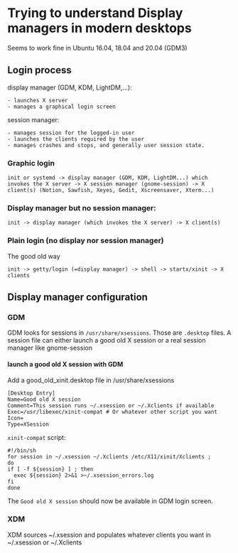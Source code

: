# Trying to understand Display managers in modern desktops
Seems to work fine in Ubuntu 16.04, 18.04 and 20.04 (GDM3)

## Login process

display manager (GDM, KDM, LightDM,...):

    - launches X server
    - manages a graphical login screen

session manager:

    - manages session for the logged-in user
    - launches the clients required by the user
    - manages crashes and stops, and generally user session state.

### Graphic login
```
init or systemd -> display manager (GDM, KDM, LightDM...) which invokes the X server -> X session manager (gnome-session) -> X client(s) (Notion, Sawfish, Xeyes, Gedit, Xscreensaver, Xterm...)
```

### Display manager but no session manager:
```
init -> display manager (which invokes the X server) -> X client(s)
```

### Plain login (no display nor session manager)

The good old way

```
init -> getty/login (=display manager) -> shell -> startx/xinit -> X clients
```

## Display manager configuration
### GDM
GDM looks for sessions in `/usr/share/xsessions`. Those are `.desktop` files.
A session file can either launch a good old X session or a real session manager like gnome-session

#### launch a good old X session with GDM
Add a good_old_xinit.desktop file in /usr/share/xsessions

```
[Desktop Entry]
Name=Good old X session
Comment=This session runs ~/.xsession or ~/.Xclients if available
Exec=/usr/libexec/xinit-compat # Or whatever other script you want
Icon=
Type=XSession
```

`xinit-compat` script:
```
#!/bin/sh
for session in ~/.xsession ~/.Xclients /etc/X11/xinit/Xclients ;
do
if [ -f ${session} ] ; then
  exec ${session} 2>&1 >~/.xsession_errors.log
fi
done
```

The `Good old X session` should now be available in GDM login screen.

### XDM
XDM sources ~/.xsession and populates whatever clients you want in ~/.xsession or ~/.Xclients
